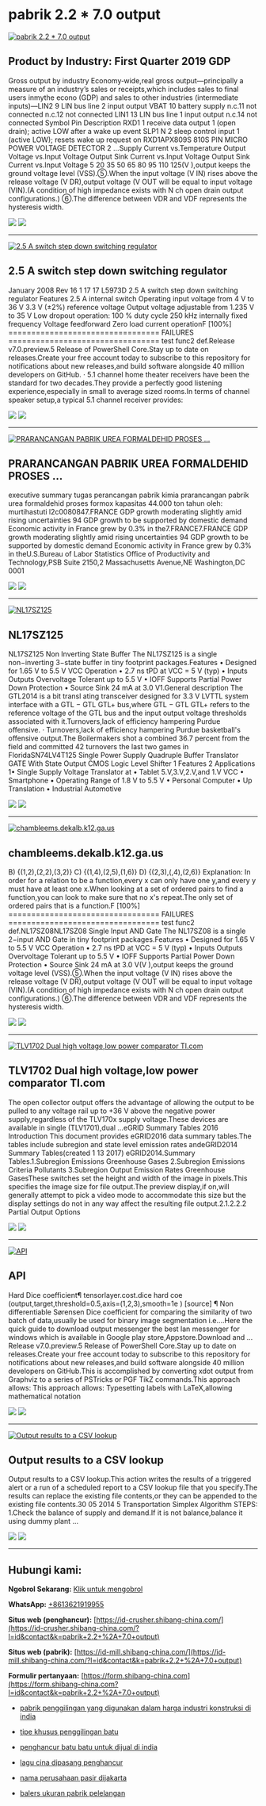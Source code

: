 # pabrik 2.2 * 7.0 output

<a href="https://swt.shibang-china.com/?l=id&img&k=pabrik+2.2+%2A+7.0+output" target="_blank">![pabrik 2.2 * 7.0 output](http://static.shibang-china.com/all-800x300/1069.jpg)</a>

## Product by Industry: First Quarter 2019 GDP
Gross output by industry Economy‐wide,real gross output—principally a measure of an industry’s sales or receipts,which includes sales to final users inmythe econo (GDP) and sales to other industries (intermediate inputs)—LIN2 9 LIN bus line 2 input output VBAT 10 battery supply n.c.11 not connected n.c.12 not connected LIN1 13 LIN bus line 1 input output n.c.14 not connected Symbol Pin Description RXD1 1 receive data output 1 (open drain); active LOW after a wake up event SLP1 N 2 sleep control input 1 (active LOW); resets wake up request on RXD1APX809S 810S PIN MICRO POWER VOLTAGE DETECTOR 2 …Supply Current vs.Temperature Output Voltage vs.Input Voltage Output Sink Current vs.Input Voltage Output Sink Current vs.Input Voltage 5 20 35 50 65 80 95 110 125(V ),output keeps the ground voltage level (VSS).⑤.When the input voltage (V IN) rises above the release voltage (V DR),output voltage (V OUT will be equal to input voltage (VIN).(A condition of high impedance exists with N ch open drain output configurations.) ⑥.The difference between VDR and VDF represents the hysteresis width.


<a href="https://whatsapp.shibangsoft.com/WhatsApp.php" target="_blank" title="WhatsApp">![](http://static.shibang-china.com/icon/whatsapp.png)</a> <a href="https://swt.shibang-china.com/?l=id&icon&k=pabrik+2.2+%2A+7.0+output" target="_blank">![](http://static.shibang-china.com/icon/chat-id.png)</a>

---

<a href="https://swt.shibang-china.com/?l=id&img&k=pabrik+2.2+%2A+7.0+output" target="_blank">![2.5 A switch step down switching regulator](http://static.shibang-china.com/all-800x300/472.jpg)</a>

## 2.5 A switch step down switching regulator
January 2008 Rev 16 1 17 17 L5973D 2.5 A switch step down switching regulator Features 2.5 A internal switch Operating input voltage from 4 V to 36 V 3.3 V (&#177;2%) reference voltage Output voltage adjustable from 1.235 V to 35 V Low dropout operation: 100 % duty cycle 250 kHz internally fixed frequency Voltage feedforward Zero load current operationF [100%] ================================= FAILURES =================================      test func2      def.Release v7.0.preview.5 Release of PowerShell Core.Stay up to date on releases.Create your free account today to subscribe to this repository for notifications about new releases,and build software alongside 40 million developers on GitHub.&nbsp;&#0183;&#32;5.1 channel home theater receivers have been the standard for two decades.They provide a perfectly good listening experience,especially in small to average sized rooms.In terms of channel speaker setup,a typical 5.1 channel receiver provides:


<a href="https://whatsapp.shibangsoft.com/WhatsApp.php" target="_blank" title="WhatsApp">![](http://static.shibang-china.com/icon/whatsapp.png)</a> <a href="https://swt.shibang-china.com/?l=id&icon&k=pabrik+2.2+%2A+7.0+output" target="_blank">![](http://static.shibang-china.com/icon/chat-id.png)</a>

---

<a href="https://swt.shibang-china.com/?l=id&img&k=pabrik+2.2+%2A+7.0+output" target="_blank">![PRARANCANGAN PABRIK UREA FORMALDEHID PROSES …](http://static.shibang-china.com/all-800x300/1224.jpg)</a>

## PRARANCANGAN PABRIK UREA FORMALDEHID PROSES …
executive summary tugas perancangan pabrik kimia prarancangan pabrik urea formaldehid proses formox kapasitas 44.000 ton tahun oleh: murtihastuti l2c0080847.FRANCE GDP growth moderating slightly amid rising uncertainties 94 GDP growth to be supported by domestic demand Economic activity in France grew by 0.3% in the7.FRANCE7.FRANCE GDP growth moderating slightly amid rising uncertainties 94 GDP growth to be supported by domestic demand Economic activity in France grew by 0.3% in theU.S.Bureau of Labor Statistics Office of Productivity and Technology,PSB Suite 2150,2 Massachusetts Avenue,NE Washington,DC 0001


<a href="https://whatsapp.shibangsoft.com/WhatsApp.php" target="_blank" title="WhatsApp">![](http://static.shibang-china.com/icon/whatsapp.png)</a> <a href="https://swt.shibang-china.com/?l=id&icon&k=pabrik+2.2+%2A+7.0+output" target="_blank">![](http://static.shibang-china.com/icon/chat-id.png)</a>

---

<a href="https://swt.shibang-china.com/?l=id&img&k=pabrik+2.2+%2A+7.0+output" target="_blank">![NL17SZ125](http://static.shibang-china.com/all-800x300/460.jpg)</a>

## NL17SZ125
NL17SZ125 Non Inverting State Buffer The NL17SZ125 is a single non−inverting 3−state buffer in tiny footprint packages.Features • Designed for 1.65 V to 5.5 V VCC Operation • 2.7 ns tPD at VCC = 5 V (typ) • Inputs Outputs Overvoltage Tolerant up to 5.5 V • IOFF Supports Partial Power Down Protection • Source Sink 24 mA at 3.0 V1.General description The GTL2014 is a bit transl ating transceiver designed for 3.3 V LVTTL system interface with a GTL − GTL GTL+ bus,where GTL − GTL GTL+ refers to the reference voltage of the GTL bus and the input output voltage thresholds associated with it.Turnovers,lack of efficiency hampering Purdue offensive.&nbsp;&#0183;&#32;Turnovers,lack of efficiency hampering Purdue basketball's offensive output.The Boilermakers shot a combined 36.7 percent from the field and committed 42 turnovers the last two games in FloridaSN74LV4T125 Single Power Supply Quadruple Buffer Translator GATE With State Output CMOS Logic Level Shifter 1 Features 2 Applications 1• Single Supply Voltage Translator at • Tablet 5.V,3.V,2.V,and 1.V VCC • Smartphone • Operating Range of 1.8 V to 5.5 V • Personal Computer • Up Translation • Industrial Automotive


<a href="https://whatsapp.shibangsoft.com/WhatsApp.php" target="_blank" title="WhatsApp">![](http://static.shibang-china.com/icon/whatsapp.png)</a> <a href="https://swt.shibang-china.com/?l=id&icon&k=pabrik+2.2+%2A+7.0+output" target="_blank">![](http://static.shibang-china.com/icon/chat-id.png)</a>

---

<a href="https://swt.shibang-china.com/?l=id&img&k=pabrik+2.2+%2A+7.0+output" target="_blank">![chambleems.dekalb.k12.ga.us](http://static.shibang-china.com/all-800x300/228.jpg)</a>

## chambleems.dekalb.k12.ga.us
B) {(1,2),(2,2),(3,2)} C) {(1,4),(2,5),(1,6)} D) {(2,3),(,4),(2,6)} Explanation: In order for a relation to be a function,every x can only have one y,and every y must have at least one x.When looking at a set of ordered pairs to find a function,you can look to make sure that no x's repeat.The only set of ordered pairs that is a function.F [100%] ================================= FAILURES =================================      test func2      def.NL17SZ08NL17SZ08 Single Input AND Gate The NL17SZ08 is a single 2−input AND Gate in tiny footprint packages.Features • Designed for 1.65 V to 5.5 V VCC Operation • 2.7 ns tPD at VCC = 5 V (typ) • Inputs Outputs Overvoltage Tolerant up to 5.5 V • IOFF Supports Partial Power Down Protection • Source Sink 24 mA at 3.0 V(V ),output keeps the ground voltage level (VSS).⑤.When the input voltage (V IN) rises above the release voltage (V DR),output voltage (V OUT will be equal to input voltage (VIN).(A condition of high impedance exists with N ch open drain output configurations.) ⑥.The difference between VDR and VDF represents the hysteresis width.


<a href="https://whatsapp.shibangsoft.com/WhatsApp.php" target="_blank" title="WhatsApp">![](http://static.shibang-china.com/icon/whatsapp.png)</a> <a href="https://swt.shibang-china.com/?l=id&icon&k=pabrik+2.2+%2A+7.0+output" target="_blank">![](http://static.shibang-china.com/icon/chat-id.png)</a>

---

<a href="https://swt.shibang-china.com/?l=id&img&k=pabrik+2.2+%2A+7.0+output" target="_blank">![TLV1702 Dual high voltage,low power comparator TI.com](http://static.shibang-china.com/all-800x300/648.jpg)</a>

## TLV1702 Dual high voltage,low power comparator TI.com
The open collector output offers the advantage of allowing the output to be pulled to any voltage rail up to +36 V above the negative power supply,regardless of the TLV170x supply voltage.These devices are available in single (TLV1701),dual …eGRID Summary Tables 2016 Introduction This document provides eGRID2016 data summary tables.The tables include subregion and state level emission rates andeGRID2014 Summary Tables(created 1 13 2017) eGRID2014.Summary Tables.1.Subregion Emissions Greenhouse Gases 2.Subregion Emissions Criteria Pollutants 3.Subregion Output Emission Rates Greenhouse GasesThese switches set the height and width of the image in pixels.This specifies the image size for file output.The preview display,if on,will generally attempt to pick a video mode to accommodate this size but the display settings do not in any way affect the resulting file output.2.1.2.2.2 Partial Output Options


<a href="https://whatsapp.shibangsoft.com/WhatsApp.php" target="_blank" title="WhatsApp">![](http://static.shibang-china.com/icon/whatsapp.png)</a> <a href="https://swt.shibang-china.com/?l=id&icon&k=pabrik+2.2+%2A+7.0+output" target="_blank">![](http://static.shibang-china.com/icon/chat-id.png)</a>

---

<a href="https://swt.shibang-china.com/?l=id&img&k=pabrik+2.2+%2A+7.0+output" target="_blank">![API](http://static.shibang-china.com/all-800x300/1361.jpg)</a>

## API
Hard Dice coefficient&#182; tensorlayer.cost.dice hard coe (output,target,threshold=0.5,axis=(1,2,3),smooth=1e ) [source] &#182; Non differentiable S&#248;rensen Dice coefficient for comparing the similarity of two batch of data,usually be used for binary image segmentation i.e.…Here the quick guide to download output messenger the best lan messenger for windows which is available in Google play store,Appstore.Download and …Release v7.0.preview.5 Release of PowerShell Core.Stay up to date on releases.Create your free account today to subscribe to this repository for notifications about new releases,and build software alongside 40 million developers on GitHub.This is accomplished by converting xdot output from Graphviz to a series of PSTricks or PGF TikZ commands.This approach allows: This approach allows: Typesetting labels with LaTeX,allowing mathematical notation


<a href="https://whatsapp.shibangsoft.com/WhatsApp.php" target="_blank" title="WhatsApp">![](http://static.shibang-china.com/icon/whatsapp.png)</a> <a href="https://swt.shibang-china.com/?l=id&icon&k=pabrik+2.2+%2A+7.0+output" target="_blank">![](http://static.shibang-china.com/icon/chat-id.png)</a>

---

<a href="https://swt.shibang-china.com/?l=id&img&k=pabrik+2.2+%2A+7.0+output" target="_blank">![Output results to a CSV lookup](http://static.shibang-china.com/all-800x300/167.jpg)</a>

## Output results to a CSV lookup
Output results to a CSV lookup.This action writes the results of a triggered alert or a run of a scheduled report to a CSV lookup file that you specify.The results can replace the existing file contents,or they can be appended to the existing file contents.30 05 2014 5 Transportation Simplex Algorithm STEPS: 1.Check the balance of supply and demand.If it is not balance,balance it using dummy plant …

<a href="https://whatsapp.shibangsoft.com/WhatsApp.php" target="_blank" title="WhatsApp">![](http://static.shibang-china.com/icon/whatsapp.png)</a> <a href="https://swt.shibang-china.com/?l=id&icon&k=pabrik+2.2+%2A+7.0+output" target="_blank">![](http://static.shibang-china.com/icon/chat-id.png)</a>

---
## Hubungi kami:

**Ngobrol Sekarang:** [Klik untuk mengobrol](https://swt.shibang-china.com?l=id&contact&k=pabrik+2.2+%2A+7.0+output)

**WhatsApp:**  [+8613621919955](https://whatsapp.shibangsoft.com/WhatsApp.php)

**Situs web (penghancur):** [https://id-crusher.shibang-china.com/](https://id-crusher.shibang-china.com/?l=id&contact&k=pabrik+2.2+%2A+7.0+output)

**Situs web (pabrik):** [https://id-mill.shibang-china.com/](https://id-mill.shibang-china.com/?l=id&contact&k=pabrik+2.2+%2A+7.0+output)

**Formulir pertanyaan:** [https://form.shibang-china.com](https://form.shibang-china.com?l=id&contact&k=pabrik+2.2+%2A+7.0+output)

* [pabrik penggilingan yang digunakan dalam harga industri konstruksi di india](../49/pabrik%20penggilingan%20yang%20digunakan%20dalam%20harga%20industri%20konstruksi%20di%20india.md)

* [tipe khusus penggilingan batu](../47/tipe%20khusus%20penggilingan%20batu.md)

* [penghancur batu batu untuk dijual di india](../49/penghancur%20batu%20batu%20untuk%20dijual%20di%20india.md)

* [lagu cina dipasang penghancur](../44/lagu%20cina%20dipasang%20penghancur.md)

* [nama perusahaan pasir dijakarta](../46/nama%20perusahaan%20pasir%20dijakarta.md)

* [balers ukuran pabrik pelelangan](../49/balers%20ukuran%20pabrik%20pelelangan.md)